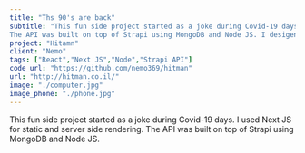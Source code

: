 ```yaml
---
title: "Ths 90's are back"
subtitle: "This fun side project started as a joke during Covid-19 days. I used Next JS for static and server side rendering.
The API was built on top of Strapi using MongoDB and Node JS. I desigend, devleoped and maintain"
project: "Hitamn"
client: "Nemo"
tags: ["React","Next JS","Node","Strapi API"]
code_url: "https://github.com/nemo369/hitman"
url: "http://hitman.co.il/"
image: "./computer.jpg"
image_phone: "./phone.jpg"
---
```


This fun side project started as a joke during Covid-19 days. I used Next JS for static and server side rendering.
The API was built on top of Strapi using MongoDB and Node JS.
